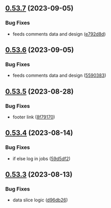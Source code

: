 ## [0.53.7](https://github.com/thecyberworld/thecyberhub.org/compare/v0.53.6...v0.53.7) (2023-09-05)


### Bug Fixes

* feeds comments data and design ([e792d8d](https://github.com/thecyberworld/thecyberhub.org/commit/e792d8d4a675b4ce9e578999f7c94a950639886a))



## [0.53.6](https://github.com/thecyberworld/thecyberhub.org/compare/v0.53.5...v0.53.6) (2023-09-05)


### Bug Fixes

* feeds comments data and design ([5590383](https://github.com/thecyberworld/thecyberhub.org/commit/55903838d73bd065f317625f643e824cfc3fcf6d))



## [0.53.5](https://github.com/thecyberworld/thecyberhub.org/compare/v0.53.4...v0.53.5) (2023-08-28)


### Bug Fixes

* footer link ([8f79170](https://github.com/thecyberworld/thecyberhub.org/commit/8f7917064722b6a336559559454146a6757fe361))



## [0.53.4](https://github.com/thecyberworld/thecyberhub.org/compare/v0.53.3...v0.53.4) (2023-08-14)


### Bug Fixes

* if else log in jobs ([59d5df2](https://github.com/thecyberworld/thecyberhub.org/commit/59d5df2ae1890df595005b6cf28f7187e54dcf11))



## [0.53.3](https://github.com/thecyberworld/thecyberhub.org/compare/v0.53.2...v0.53.3) (2023-08-13)


### Bug Fixes

* data slice logic ([d96db26](https://github.com/thecyberworld/thecyberhub.org/commit/d96db2634b91262cf5481fc97d0eb240f3f54130))



